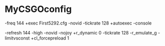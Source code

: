 # MyCSGOconfig

-freq 144 +exec First5292.cfg -novid -tickrate 128 +autoexec -console

-refresh 144 -high -novid -nojoy +r_dynamic 0 -tickrate 128 -r_emulate_g -limitvsconst +cl_forcepreload 1

